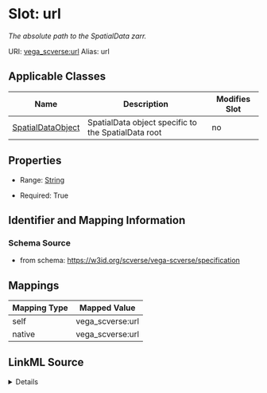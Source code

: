 

# Slot: url 


_The absolute path to the SpatialData zarr._





URI: [vega_scverse:url](https://w3id.org/scverse/vega-scverse/url)
Alias: url

<!-- no inheritance hierarchy -->





## Applicable Classes

| Name | Description | Modifies Slot |
| --- | --- | --- |
| [SpatialDataObject](SpatialDataObject.md) | SpatialData object specific to the SpatialData root |  no  |







## Properties

* Range: [String](String.md)

* Required: True





## Identifier and Mapping Information







### Schema Source


* from schema: https://w3id.org/scverse/vega-scverse/specification




## Mappings

| Mapping Type | Mapped Value |
| ---  | ---  |
| self | vega_scverse:url |
| native | vega_scverse:url |




## LinkML Source

<details>
```yaml
name: url
description: The absolute path to the SpatialData zarr.
from_schema: https://w3id.org/scverse/vega-scverse/specification
rank: 1000
alias: url
owner: SpatialDataObject
domain_of:
- SpatialDataObject
range: string
required: true

```
</details>